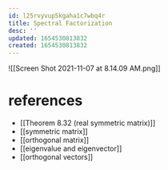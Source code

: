 ```yaml
---
id: l25rvyvup5kgaha1c7wbq4r
title: Spectral Factorization
desc: ''
updated: 1654530813832
created: 1654530813832
---
```

![[Screen Shot 2021-11-07 at 8.14.09 AM.png]]
# references
- [[Theorem 8.32 (real symmetric matrix)]]
- [[symmetric matrix]]
- [[orthogonal matrix]]
- [[eigenvalue and eigenvector]]
- [[orthogonal vectors]]
